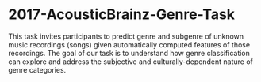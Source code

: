 # 2017-AcousticBrainz-Genre-Task
This task invites participants to predict genre and subgenre of unknown music recordings (songs) given automatically computed features of those recordings. The goal of our task is to understand how genre classification can explore and address the subjective and culturally-dependent nature of genre categories.
